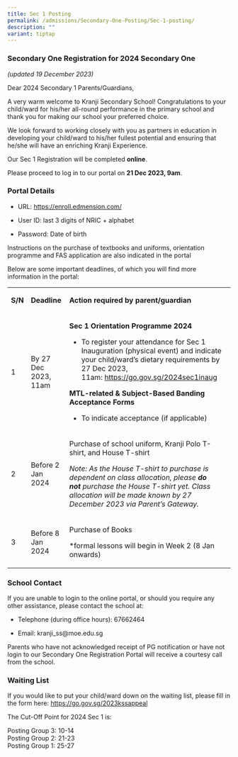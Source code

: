 ```yaml
---
title: Sec 1 Posting
permalink: /admissions/Secondary-One-Posting/Sec-1-posting/
description: ""
variant: tiptap
---
```

<h3>Secondary One Registration for 2024 Secondary One</h3><p><em>(updated 19 December 2023)</em></p><p>Dear 2024 Secondary 1 Parents/Guardians,</p><p>A very warm welcome to Kranji Secondary School! Congratulations to your child/ward for his/her all-round performance in the primary school and thank you for making our school your preferred choice.</p><p>We look forward to working closely with you as partners in education in developing your child/ward to his/her fullest potential and ensuring that he/she will have an enriching Kranji Experience.</p><p>Our Sec 1 Registration will be completed <strong>online</strong>.</p><p>Please proceed to log in to our portal on <strong>21 Dec 2023, 9am</strong>.</p><h3>Portal Details</h3><ul data-tight="true" class="tight"><li><p>URL: <a href="https://enroll.edmension.com/" rel="noopener noreferrer nofollow" target="_blank">https://enroll.edmension.com/</a></p></li><li><p>User ID: last 3 digits of NRIC + alphabet</p></li><li><p>Password: Date of birth</p></li></ul><p>Instructions on the purchase of textbooks and uniforms, orientation programme and FAS application are also indicated in the portal</p><p>Below are some important deadlines, of which you will find more information in the portal:</p><table><tbody><tr><td rowspan="1" colspan="1"><p><strong>S/N</strong></p></td><td rowspan="1" colspan="1"><p><strong>Deadline</strong></p></td><td rowspan="1" colspan="1"><p><strong>Action required by parent/guardian</strong></p></td></tr><tr><td rowspan="1" colspan="1"><p>1</p></td><td rowspan="1" colspan="1"><p>By 27 Dec 2023, 11am</p></td><td rowspan="1" colspan="1"><p><strong>Sec 1 Orientation Programme 2024</strong></p><ul data-tight="true" class="tight"><li><p>To register your attendance for Sec 1 Inauguration (physical event) and indicate your child/ward’s dietary requirements by 27 Dec 2023, 11am:&nbsp;<a href="https://go.gov.sg/2024sec1inaug" rel="noopener noreferrer nofollow" target="_blank">https://go.gov.sg/2024sec1inaug</a></p></li></ul><p><strong>MTL-related &amp; Subject-Based Banding Acceptance Forms</strong></p><ul data-tight="true" class="tight"><li><p>To indicate acceptance (if applicable)</p></li></ul></td></tr><tr><td rowspan="1" colspan="1"><p>2</p></td><td rowspan="1" colspan="1"><p>Before 2 Jan 2024</p></td><td rowspan="1" colspan="1"><p>Purchase of school uniform, Kranji Polo T-shirt, and House T-shirt</p><p><em>Note: As the House T-shirt to purchase is dependent on class allocation, please&nbsp;</em><strong><em>do not</em></strong><em>&nbsp;purchase the House T-shirt yet. Class allocation will be made known by 27 December 2023 via Parent’s Gateway.</em></p></td></tr><tr><td rowspan="1" colspan="1"><p>3</p></td><td rowspan="1" colspan="1"><p>Before 8 Jan 2024</p></td><td rowspan="1" colspan="1"><p>Purchase of Books</p><p>*formal lessons will begin in Week 2 (8 Jan onwards)</p></td></tr></tbody></table><h3>School Contact</h3><p>If you are unable to login to the online portal, or should you require any other assistance, please contact the school at:</p><ul><li><p>Telephone (during office hours): 67662464</p></li><li><p>Email:&nbsp;kranji_ss@moe.edu.sg</p></li></ul><p>Parents who have not acknowledged receipt of PG notification or have not login to our Secondary One Registration Portal will receive a courtesy call from the school.</p><h3>Waiting List</h3><p>If you would like to put your child/ward down on the waiting list, please fill in the form here:&nbsp;<a href="https://go.gov.sg/2023kssappeal" rel="noopener noreferrer nofollow" target="_blank">https://go.gov.sg/2023kssappeal</a></p><p>The Cut-Off Point for 2024 Sec 1 is: </p><p>Posting Group 3: 10-14<br>Posting Group 2: 21-23<br>Posting Group 1: 25-27</p><p></p>